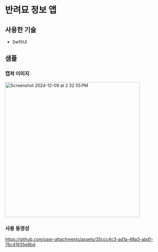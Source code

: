 # 반려묘 정보 앱

## 사용한 기술
- SwfitUI

## 샘플

### 캡쳐 이미지
<img width="440" alt="Screenshot 2024-12-09 at 2 32 55 PM" src="https://github.com/user-attachments/assets/01761cc3-d60a-4a73-a5e3-2991ca6fcd65">

### 사용 동영상
https://github.com/user-attachments/assets/35ccc4c3-ad1a-48a3-abd1-76c41935e8bd

